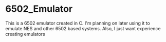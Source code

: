 # 6502_Emulator
This is a 6502 emulator created in C. I'm planning on later using it to emulate NES and other 6502 based systems. Also, I just want experience creating emulators
